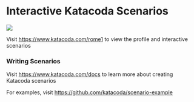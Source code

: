 # Interactive Katacoda Scenarios

[![](http://shields.katacoda.com/katacoda/rome1/count.svg)](https://www.katacoda.com/rome1 "Get your profile on Katacoda.com")

Visit https://www.katacoda.com/rome1 to view the profile and interactive scenarios

### Writing Scenarios
Visit https://www.katacoda.com/docs to learn more about creating Katacoda scenarios

For examples, visit https://github.com/katacoda/scenario-example
